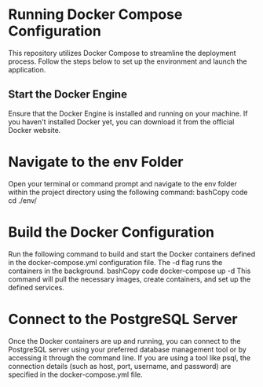 # Running Docker Compose Configuration
This repository utilizes Docker Compose to streamline the deployment process. Follow the steps below to set up the environment and launch the application.
## Start the Docker Engine
Ensure that the Docker Engine is installed and running on your machine. If you haven't installed Docker yet, you can download it from the official Docker website.
# Navigate to the env Folder
Open your terminal or command prompt and navigate to the env folder within the project directory using the following command:
bashCopy code
cd ./env/ 
# Build the Docker Configuration
Run the following command to build and start the Docker containers defined in the docker-compose.yml configuration file. The -d flag runs the containers in the background.
bashCopy code
docker-compose up -d 
This command will pull the necessary images, create containers, and set up the defined services.
# Connect to the PostgreSQL Server
Once the Docker containers are up and running, you can connect to the PostgreSQL server using your preferred database management tool or by accessing it through the command line. If you are using a tool like psql, the connection details (such as host, port, username, and password) are specified in the docker-compose.yml file.

